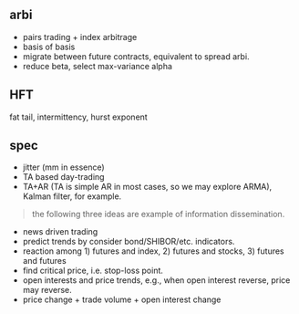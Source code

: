 ## arbi ##
  * pairs trading + index arbitrage
  * basis of basis
  * migrate between future contracts, equivalent to spread arbi.
  * reduce beta, select max-variance alpha

## HFT ##
fat tail, intermittency, hurst exponent

## spec ##
  * jitter (mm in essence)
  * TA based day-trading
  * TA+AR (TA is simple AR in most cases, so we may explore ARMA), Kalman filter, for example.

> the following three ideas are example of information dissemination.

  * news driven trading
  * predict trends by consider bond/SHIBOR/etc. indicators.
  * reaction among 1) futures and index, 2) futures and stocks, 3) futures and futures
  * find critical price, i.e. stop-loss point.
  * open interests and price trends, e.g., when open interest reverse, price may reverse.
  * price change + trade volume + open interest change
